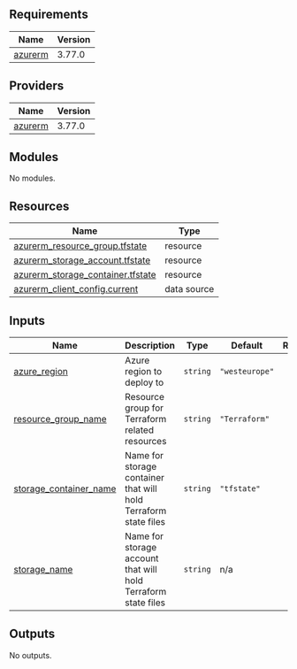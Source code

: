 <!-- BEGIN_TF_DOCS -->
## Requirements

| Name | Version |
|------|---------|
| <a name="requirement_azurerm"></a> [azurerm](#requirement\_azurerm) | 3.77.0 |

## Providers

| Name | Version |
|------|---------|
| <a name="provider_azurerm"></a> [azurerm](#provider\_azurerm) | 3.77.0 |

## Modules

No modules.

## Resources

| Name | Type |
|------|------|
| [azurerm_resource_group.tfstate](https://registry.terraform.io/providers/hashicorp/azurerm/3.77.0/docs/resources/resource_group) | resource |
| [azurerm_storage_account.tfstate](https://registry.terraform.io/providers/hashicorp/azurerm/3.77.0/docs/resources/storage_account) | resource |
| [azurerm_storage_container.tfstate](https://registry.terraform.io/providers/hashicorp/azurerm/3.77.0/docs/resources/storage_container) | resource |
| [azurerm_client_config.current](https://registry.terraform.io/providers/hashicorp/azurerm/3.77.0/docs/data-sources/client_config) | data source |

## Inputs

| Name | Description | Type | Default | Required |
|------|-------------|------|---------|:--------:|
| <a name="input_azure_region"></a> [azure\_region](#input\_azure\_region) | Azure region to deploy to | `string` | `"westeurope"` | no |
| <a name="input_resource_group_name"></a> [resource\_group\_name](#input\_resource\_group\_name) | Resource group for Terraform related resources | `string` | `"Terraform"` | no |
| <a name="input_storage_container_name"></a> [storage\_container\_name](#input\_storage\_container\_name) | Name for storage container that will hold Terraform state files | `string` | `"tfstate"` | no |
| <a name="input_storage_name"></a> [storage\_name](#input\_storage\_name) | Name for storage account that will hold Terraform state files | `string` | n/a | yes |

## Outputs

No outputs.
<!-- END_TF_DOCS -->
